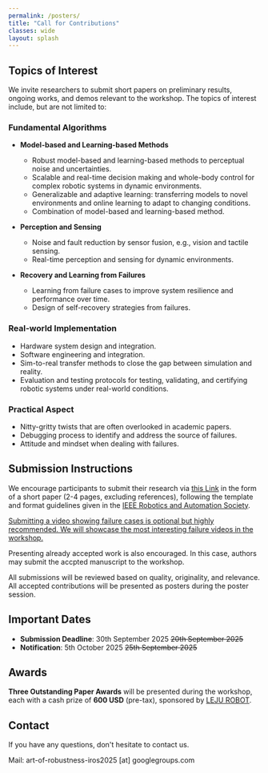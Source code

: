 ```yaml
---
permalink: /posters/
title: "Call for Contributions"
classes: wide
layout: splash
---
```

<!-- 
**Disclaimer:** This workshop is not yet confirmed. We are working on our proposal submission.
{: .notice--danger}

**Warning:** This website is under construction.
{: .notice--warning} -->

## Topics of Interest

We invite researchers to submit short papers on preliminary results, ongoing works, and demos relevant to the workshop. The topics of interest include, but are not limited to:

### Fundamental Algorithms

- **Model-based and Learning-based Methods**
  - Robust model-based and learning-based methods to perceptual noise and uncertainties. 
  - Scalable and real-time decision making and whole-body control for complex robotic systems in dynamic environments.
  - Generalizable and adaptive learning: transferring models to novel environments and online learning to adapt to changing conditions. 
  - Combination of model-based and learning-based method.

- **Perception and Sensing**
  - Noise and fault reduction by sensor fusion, e.g., vision and tactile sensing. 
  - Real-time perception and sensing for dynamic environments.

- **Recovery and Learning from Failures**
  - Learning from failure cases to improve system resilience and performance over time.
  - Design of self-recovery strategies from failures. 

### Real-world Implementation

- Hardware system design and integration.
- Software engineering and integration.
- Sim-to-real transfer methods to close the gap between simulation and reality.
- Evaluation and testing protocols for testing, validating, and certifying robotic systems under real-world conditions. 

### Practical Aspect
- Nitty-gritty twists that are often overlooked in academic papers.
- Debugging process to identify and address the source of failures.
- Attitude and mindset when dealing with failures.

## Submission Instructions

We encourage participants to submit their research via [this Link](https://openreview.net/group?id=IEEE.org/IROS/2025/Workshop/TARo#tab-your-consoles) in the form of a short paper (2-4 pages, excluding references), following the template and format guidelines given in the [IEEE Robotics and Automation Society](https://ras.papercept.net/conferences/support/support.php). 

<u>Submitting a video showing failure cases is optional but highly recommended. We will showcase the most interesting failure videos in the workshop. </u>

Presenting already accepted work is also encouraged. In this case, authors may submit the accpted manuscript to the workshop. 

All submissions will be reviewed based on quality, originality, and relevance. All accepted contributions will be presented as posters during the poster session. 

## Important Dates

- **Submission Deadline**: 30th September 2025  ~~20th September 2025~~
- **Notification**: 5th October 2025  ~~25th September 2025~~

## Awards

**Three Outstanding Paper Awards** will be presented during the workshop, each with a cash prize of **600 USD** (pre-tax), sponsored by [LEJU ROBOT](https://www.lejurobot.com/en).

## Contact
If you have any questions, don't hesitate to contact us. 

Mail: art-of-robustness-iros2025 [at] googlegroups.com
